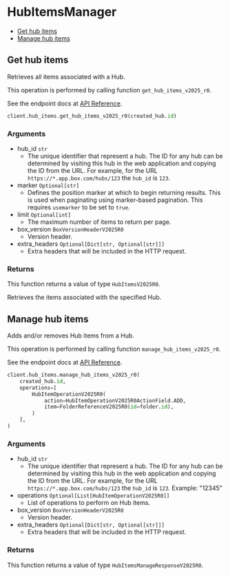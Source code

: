 # HubItemsManager

- [Get hub items](#get-hub-items)
- [Manage hub items](#manage-hub-items)

## Get hub items

Retrieves all items associated with a Hub.

This operation is performed by calling function `get_hub_items_v2025_r0`.

See the endpoint docs at
[API Reference](https://developer.box.com/reference/v2025.0/get-hub-items/).

<!-- sample get_hub_items_v2025.0 -->

```python
client.hub_items.get_hub_items_v2025_r0(created_hub.id)
```

### Arguments

- hub_id `str`
  - The unique identifier that represent a hub. The ID for any hub can be determined by visiting this hub in the web application and copying the ID from the URL. For example, for the URL `https://*.app.box.com/hubs/123` the `hub_id` is `123`.
- marker `Optional[str]`
  - Defines the position marker at which to begin returning results. This is used when paginating using marker-based pagination. This requires `usemarker` to be set to `true`.
- limit `Optional[int]`
  - The maximum number of items to return per page.
- box_version `BoxVersionHeaderV2025R0`
  - Version header.
- extra_headers `Optional[Dict[str, Optional[str]]]`
  - Extra headers that will be included in the HTTP request.

### Returns

This function returns a value of type `HubItemsV2025R0`.

Retrieves the items associated with the specified Hub.

## Manage hub items

Adds and/or removes Hub items from a Hub.

This operation is performed by calling function `manage_hub_items_v2025_r0`.

See the endpoint docs at
[API Reference](https://developer.box.com/reference/v2025.0/post-hubs-id-manage-items/).

<!-- sample post_hubs_id_manage_items_v2025.0 -->

```python
client.hub_items.manage_hub_items_v2025_r0(
    created_hub.id,
    operations=[
        HubItemOperationV2025R0(
            action=HubItemOperationV2025R0ActionField.ADD,
            item=FolderReferenceV2025R0(id=folder.id),
        )
    ],
)
```

### Arguments

- hub_id `str`
  - The unique identifier that represent a hub. The ID for any hub can be determined by visiting this hub in the web application and copying the ID from the URL. For example, for the URL `https://*.app.box.com/hubs/123` the `hub_id` is `123`. Example: "12345"
- operations `Optional[List[HubItemOperationV2025R0]]`
  - List of operations to perform on Hub items.
- box_version `BoxVersionHeaderV2025R0`
  - Version header.
- extra_headers `Optional[Dict[str, Optional[str]]]`
  - Extra headers that will be included in the HTTP request.

### Returns

This function returns a value of type `HubItemsManageResponseV2025R0`.
